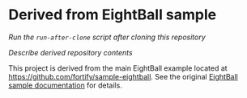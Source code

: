 # Derived from EightBall sample

*Run the `run-after-clone` script after cloning this repository*

*Describe derived repository contents*

This project is derived from the main EightBall example located at 
https://github.com/fortify/sample-eightball. See the original 
[EightBall sample documentation](doc/EightBall.md) for details.
